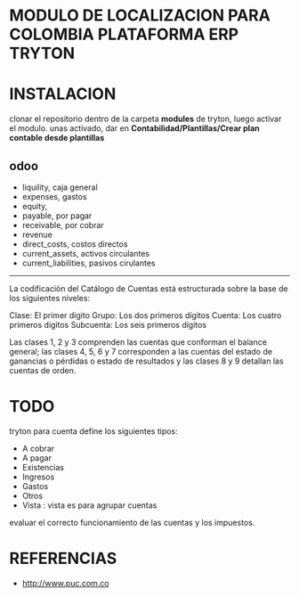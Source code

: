 # MODULO DE LOCALIZACION PARA COLOMBIA PLATAFORMA ERP TRYTON

# INSTALACION

clonar el repositorio dentro de la carpeta **modules** de tryton, luego activar el modulo.
unas activado, dar en **Contabilidad/Plantillas/Crear plan contable desde plantillas**



## odoo

- liquility, caja general
- expenses, gastos
- equity,
- payable, por pagar
- receivable, por cobrar
- revenue
- direct_costs, costos directos
- current_assets, activos circulantes
- current_liabilities, pasivos cirulantes

---
La codificación del Catálogo de Cuentas está estructurada sobre la base de los siguientes niveles:

Clase:
    El primer dígito
Grupo:
    Los dos primeros dígitos
Cuenta:
    Los cuatro primeros dígitos
Subcuenta:
    Los seis primeros dígitos

Las clases 1, 2 y 3 comprenden las cuentas que conforman el balance general; las clases 4, 5, 6 y 7 corresponden a las cuentas del estado de ganancias o pérdidas o estado de resultados y las clases 8 y 9 detallan las cuentas de orden.

# TODO

tryton para cuenta define los siguientes tipos:
  * A cobrar
  * A pagar
  * Existencias
  * Ingresos
  * Gastos
  * Otros
  * Vista : vista es para agrupar cuentas

evaluar el correcto funcionamiento de las cuentas y los impuestos.

# REFERENCIAS

  * http://www.puc.com.co

